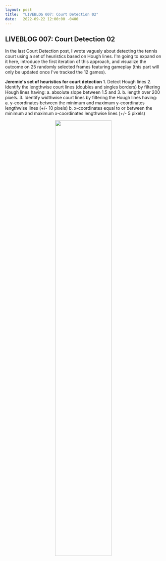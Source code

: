```yaml
---
layout: post
title:  "LIVEBLOG 007: Court Detection 02"
date:   2022-09-22 12:00:00 -0400
---
```

<h2>LIVEBLOG 007: Court Detection 02</h2>
<p>
In the last Court Detection post, I wrote vaguely about detecting the tennis court using a set of heuristics based on Hough lines. I'm going to expand on it here, introduce the first iteration of this approach, and visualize the outcome on 25 randomly selected frames featuring gameplay (this part will only be updated once I've tracked the 12 games).
</p>
<p>
<b>Jeremie's set of heuristics for court detection</b>
1. Detect Hough lines 
2. Identify the lengthwise court lines (doubles and singles borders) by filtering Hough lines having:
    a. absolute slope between 1.5 and 3.
    b. length over 200 pixels.
3. Identify widthwise court lines by filtering the Hough lines having:
    a. y-coordinates between the minimum and maximum y-coordinates lengthwise lines (+/- 10 pixels)
    b. x-coordinates equal to or between the minimum and maximum x-coordinates lengthwise lines (+/- 5 pixels)
</p>
<p>
<div style="text-align: center"> 
<img src="https://spazznolo.github.io/figs/hough-line-ex-2.jpg" width="60%" length="150"/>
</div>
</p>
